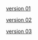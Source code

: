 [version 01](https://github.com/Damon-Salvatore/leetcode/blob/C%23/problems/1/Two_Sum_v1.cs)

[version 02](https://github.com/Damon-Salvatore/leetcode/blob/C%23/problems/1/Two_Sum_v2.cs)

[version 03](https://github.com/Damon-Salvatore/leetcode/blob/C%23/problems/1/Two_Sum_V3.cs)
